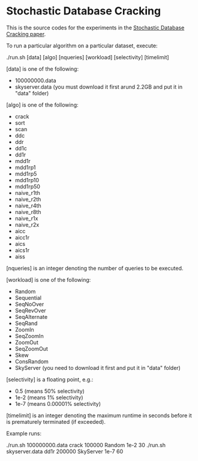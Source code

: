 Stochastic Database Cracking
======

This is the source codes for the experiments in the 
[Stochastic Database Cracking paper](http://vldb.org/pvldb/vol5/p502_felixhalim_vldb2012.pdf).

To run a particular algorithm on a particular dataset, execute:

./run.sh \[data\] \[algo\] \[nqueries\] \[workload\] \[selectivity\] \[timelimit\]

\[data\] is one of the following:
- 100000000.data
- skyserver.data (you must download it first arund 2.2GB and put it in "data" folder)

\[algo\] is one of the following:
- crack
- sort
- scan
- ddc
- ddr
- dd1c
- dd1r
- mdd1r
- mdd1rp1
- mdd1rp5
- mdd1rp10
- mdd1rp50
- naive_r1th
- naive_r2th
- naive_r4th
- naive_r8th
- naive_r1x
- naive_r2x
- aicc
- aicc1r
- aics
- aics1r
- aiss

\[nqueries\] is an integer denoting the number of queries to be executed.

\[workload\] is one of the following:
- Random
- Sequential
- SeqNoOver
- SeqRevOver
- SeqAlternate
- SeqRand
- ZoomIn
- SeqZoomIn
- ZoomOut
- SeqZoomOut
- Skew
- ConsRandom
- SkyServer (you need to download it first and put it in "data" folder)

\[selectivity\] is a floating point, e.g.:
- 0.5 (means 50% selectivity)
- 1e-2 (means 1% selectivity)
- 1e-7 (means 0.00001% selectivity)

\[timelimit\] is an integer denoting the maximum runtime in seconds before it is prematurely terminated (if exceeded).

Example runs:

  ./run.sh 100000000.data crack 100000 Random 1e-2 30
  ./run.sh skyserver.data dd1r 200000 SkyServer 1e-7 60

